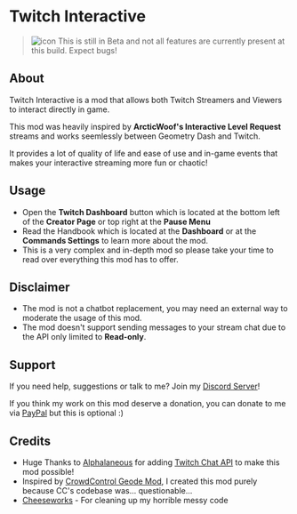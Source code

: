 # Twitch Interactive

> ![icon](frame:highObjectIcon_001.png) <cy>This is still in Beta and not all features are currently present at this build. Expect bugs!</c>

## About
<cp>Twitch Interactive</c> is a mod that allows both Twitch Streamers and Viewers to interact directly in game.

This mod was heavily inspired by **ArcticWoof's Interactive Level Request** streams and works seemlessly between Geometry Dash and Twitch.

It provides a lot of quality of life and ease of use and in-game events that makes your interactive streaming more <cg>fun</c> or <cr>chaotic</c>!
## Usage
- Open the <cp>**Twitch Dashboard**</c> button which is located at the bottom left of the **Creator Page** or top right at the **Pause Menu**
- Read the Handbook which is located at the **Dashboard** or at the **Commands Settings** to learn more about the mod.
- This is a <cr>very complex and in-depth mod</c> so please take your time to read over everything this mod has to offer.
## Disclaimer
- <cr>The mod is not a chatbot replacement, you may need an external way to moderate the usage of this mod.</c>
- <cr>The mod doesn't support sending messages to your stream chat due to the API only limited to **Read-only**.</c>
## Support
If you need help, suggestions or talk to me? Join my [Discord Server](https://discord.gg/gXcppxTNxC)!

If you think my work on this mod deserve a donation, you can donate to me via [PayPal](https://www.paypal.com/donate/?business=payment%40arcticwoof.com.au&item_name=Project+Donation%2FFunds&currency_code=AUD) but this is optional :)
## Credits
- Huge Thanks to [Alphalaneous](user:1139015) for adding [Twitch Chat API](mod:alphalaneous.twitch_chat_api) to make this mod possible!
- Inspired by [CrowdControl Geode Mod](https://github.com/WarpWorld/CCPack-PC-GeometryDash), I created this mod purely because CC's codebase was... questionable...
- [Cheeseworks](user:6408873) - For cleaning up my horrible messy code
